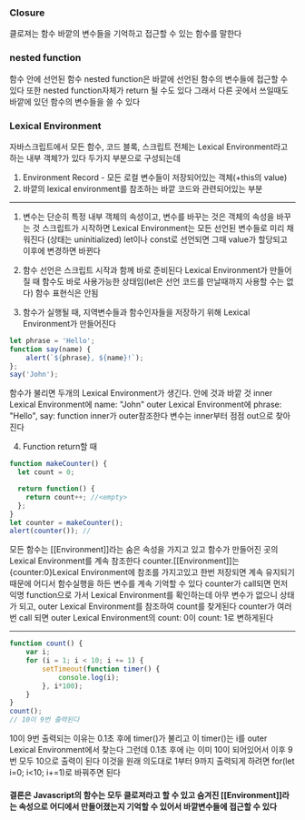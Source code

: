 ### Closure
클로져는 함수 바깥의 변수들을 기억하고 접근할 수 있는 함수를 말한다

### nested function
함수 안에 선언된 함수
nested function은 바깥에 선언된 함수의 변수들에 접근할 수 있다
또한 nested function자체가 return 될 수도 있다
그래서 다른 곳에서 쓰일때도 바깥에 있던 함수의 변수들을 쓸 수 있다

### Lexical Environment
자바스크립트에서 모든 함수, 코드 블록, 스크립트 전체는 Lexical Environment라고 하는 내부 객체?가 있다
두가지 부분으로 구성되는데
1. Environment Record - 모든 로컬 변수들이 저장되어있는 객체(+this의 value)
1. 바깥의 lexical environment를 참조하는 바깥 코드와 관련되어있는 부분
--------------------
1. 변수는 단순히 특정 내부 객체의 속성이고, 변수를 바꾸는 것은 객체의 속성을 바꾸는 것
스크립트가 시작하면 Lexical Environment는 모든 선언된 변수들로 미리 채워진다 (상태는 uninitialized)
let이나 const로 선언되면 그때 value가 할당되고 이후에 변경하면 바뀐다

2. 함수 선언은 스크립트 시작과 함께 바로 준비된다
Lexical Environment가 만들어질 때 함수도 바로 사용가능한 상태임(let은 선언 코드를 만날때까지 사용할 수는 없다)
함수 표현식은 안됨

3. 함수가 실행될 때, 지역변수들과 함수인자들을 저장하기 위해 Lexical Environment가 만들어진다
```javascript
let phrase = 'Hello';
function say(name) {
    alert(`${phrase}, ${name}!`);
};
say('John');
```
함수가 불리면 두개의 Lexical Environment가 생긴다. 안에 것과 바깥 것
inner Lexical Environment에 name: "John"
outer Lexical Environment에 phrase: "Hello", say: function
inner가 outer참조한다
변수는 inner부터 점점 out으로 찾아진다

4. Function return할 때
```javascript
function makeCounter() {
  let count = 0;

  return function() {
    return count++; //<empty>
  };
}
let counter = makeCounter();
alert(counter()); //
```
모든 함수는 [[Environment]]라는 숨은 속성을 가지고 있고 함수가 만들어진 곳의 Lexical Environment를 계속 참조한다
counter.[[Environment]]는 {counter:0}Lexical Environment에 참조를 가지고있고 한번 저장되면 계속 유지되기 때문에 어디서 함수실행을 하든 변수를 계속 기억할 수 있다
counter가 call되면 먼저 익명 function으로 가서 Lexical Environment를 확인하는데 아무 변수가 없으니 <empty>상태가 되고, outer Lexical Environment를 참조하여 count를 찾게된다
counter가 여러번 call 되면 outer Lexical Environment의 count: 0이 count: 1로 변하게된다

------------------
```javascript
function count() {
    var i;
    for (i = 1; i < 10; i += 1) {
        setTimeout(function timer() {
            console.log(i);
        }, i*100);
    }
}
count();
// 10이 9번 출력된다
```
10이 9번 출력되는 이유는 0.1초 후에 timer()가 불리고 이 timer()는 i를 outer Lexical Environment에서 찾는다
그런데 0.1초 후에 i는 이미 10이 되어있어서 이후 9번 모두 10으로 출력이 된다
이것을 원래 의도대로 1부터 9까지 출력되게 하려면 for(let i=0; i<10; i+=1)로 바꿔주면 된다

#### 결론은 Javascript의 함수는 모두 클로져라고 할 수 있고 숨겨진 [[Environment]]라는 속성으로 어디에서 만들어졌는지 기억할 수 있어서 바깥변수들에 접근할 수 있다